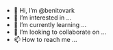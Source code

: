 - 👋 Hi, I’m @benitovark
- 👀 I’m interested in ...
- 🌱 I’m currently learning ...
- 💞️ I’m looking to collaborate on ...
- 📫 How to reach me ...

<!---
benitovark/benitovark is a ✨ special ✨ repository because its `README.md` (this file) appears on your GitHub profile.
You can click the Preview link to take a look at your changes.
--->
